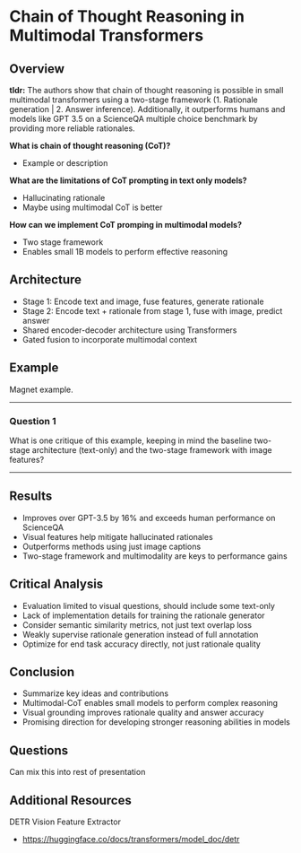 # Chain of Thought Reasoning in Multimodal Transformers

## Overview
**tldr:** The authors show that chain of thought reasoning is possible in small multimodal transformers using a two-stage framework (1. Rationale generation | 2. Answer inference). Additionally, it outperforms humans and models like GPT 3.5 on a ScienceQA multiple choice benchmark by providing more reliable rationales. 

**What is chain of thought reasoning (CoT)?**
* Example or description

**What are the limitations of CoT prompting in text only models?**
* Hallucinating rationale
* Maybe using multimodal CoT is better

**How can we implement CoT promping in multimodal models?**
* Two stage framework
* Enables small 1B models to perform effective reasoning

## Architecture
* Stage 1: Encode text and image, fuse features, generate rationale
* Stage 2: Encode text + rationale from stage 1, fuse with image, predict answer
* Shared encoder-decoder architecture using Transformers
* Gated fusion to incorporate multimodal context

## Example
Magnet example.

----
### Question 1
What is one critique of this example, keeping in mind the baseline two-stage architecture (text-only) and the two-stage framework with image features?

----

## Results
* Improves over GPT-3.5 by 16% and exceeds human performance on ScienceQA
* Visual features help mitigate hallucinated rationales
* Outperforms methods using just image captions
* Two-stage framework and multimodality are keys to performance gains

## Critical Analysis
* Evaluation limited to visual questions, should include some text-only
* Lack of implementation details for training the rationale generator
* Consider semantic similarity metrics, not just text overlap loss
* Weakly supervise rationale generation instead of full annotation
* Optimize for end task accuracy directly, not just rationale quality

## Conclusion
* Summarize key ideas and contributions
* Multimodal-CoT enables small models to perform complex reasoning
* Visual grounding improves rationale quality and answer accuracy
* Promising direction for developing stronger reasoning abilities in models

## Questions
Can mix this into rest of presentation

## Additional Resources
DETR Vision Feature Extractor
* https://huggingface.co/docs/transformers/model_doc/detr


